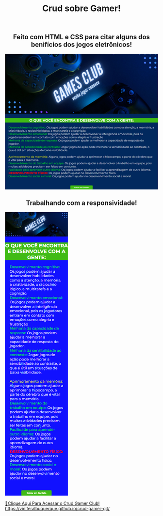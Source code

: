 <h1 align="center">Crud sobre Gamer!</h1>
<br>
<h2 align="center">Feito com HTML e CSS para citar alguns dos benifícios dos jogos eletrônicos!</h2>

<img src="https://github.com/ViniFerAlbuquerque/crud-gamer-git/blob/master/assets/games-club.png?raw=true"/>
<br>
<h2 align="center">Trabalhando com a responsividade!</h2>


<img src="https://github.com/ViniFerAlbuquerque/crud-gamer-git/blob/master/assets/games-club-responsivo.png?raw=true" />



 [🔗Clique Aqui Para Acessar o Crud Gamer Club!](https://viniferalbuquerque.github.io/crud-gamer-git/target="_blank")
 <br>
 https://viniferalbuquerque.github.io/crud-gamer-git/


